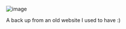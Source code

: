 ![image](https://github.com/user-attachments/assets/af582c22-acde-4f32-88b5-02d1c29916e8)


A back up from an old website I used to have :)

